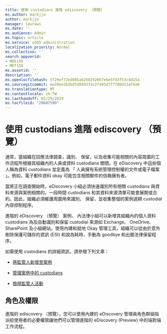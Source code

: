 ```yaml
---
title: 使用 custodians 進階 ediscovery （預覽）
ms.author: markjjo
author: markjjo
manager: laurawi
ms.date: ''
ms.audience: Admin
ms.topic: article
ms.service: o365-administration
localization_priority: Normal
ms.collection: ''
search.appverid:
- MOE150
- MET150
ms.assetid: ''
description: ''
ms.openlocfilehash: 5f29ef72ed885ab268292667e6e5fd2f53c4d15a
ms.sourcegitcommit: ee28ee2b2bdfd049333c2f495d7f7780d13af4a6
ms.translationtype: MT
ms.contentlocale: zh-TW
ms.lasthandoff: 01/29/2019
ms.locfileid: "29607590"
---
```

# <a name="working-with-custodians-in-advanced-ediscovery-preview"></a>使用 custodians 進階 ediscovery （預覽）

通常，當組織在回應法律調查，識別、 保留，以及收集可能相關的內容周圍的工作流程所根據其組織內的人員或資料 custodians 關閉。在 eDiscovery 中這些個人稱為資料 custodians 並定義為 「 人員擁有系統管理控制權的文件或電子檔案 」。例如，電子郵件資料 okay 可能包含相關郵件的信箱擁有者。  

當將正在調查開始時，eDiscovery 小組必須快速識別所有相關 custodians 與資料來源與案例相關的。一段時間 custodians 和其資料來源清單可能會展開或合約。因此，組織必須維護周圍用來識別、 保留，並收集整個的案例週期 custodial 內容控制程序。

進階的 eDiscovery （預覽） 案例、 內法律小組可以新增其組織內的個人資料 custodians 為及自動識別和保留 custodial 來源如 Exchange、 OneDrive、 SharePoint 及小組網站。使用內建和就地 Okay 管理工具，組織可以從由於意外刪除保護可儲存的資訊 (ESI) 和說為耗時，手動為 goodbye 和出錯法律保留程序。 

如需使用 custodians 的詳細資訊，請參閱下列文章： 

- [將監管人新增至案例](add-custodians-to-case.md)

- [管理案例中的 custodians](manage-new-custodians.md)

- [檢視監管人活動](view-custodian-activity.md)

## <a name="roles-and-permissions"></a>角色及權限

進階的 ediscovery （預覽），您可以使用內建的 eDiscovery 管理員角色群組指派給使用者的必要權限讓他們可以管理進階的 eDiscovery (Preview) 中的端對端工作流程。
